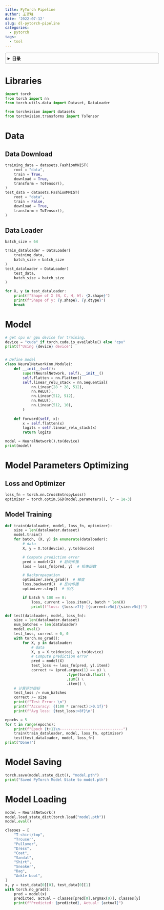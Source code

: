 ```yaml
---
title: PyTorch Pipeline
author: 王哲峰
date: '2022-07-12'
slug: dl-pytorch-pipeline
categories:
  - pytorch
tags:
  - tool
---
```


<style>
details {
    border: 1px solid #aaa;
    border-radius: 4px;
    padding: .5em .5em 0;
}
summary {
    font-weight: bold;
    margin: -.5em -.5em 0;
    padding: .5em;
}
details[open] {
    padding: .5em;
}
details[open] summary {
    border-bottom: 1px solid #aaa;
    margin-bottom: .5em;
}
img {
    pointer-events: none;
}
</style>

<details><summary>目录</summary><p>

- [Libraries](#libraries)
- [Data](#data)
  - [Data Download](#data-download)
  - [Data Loader](#data-loader)
- [Model](#model)
- [Model Parameters Optimizing](#model-parameters-optimizing)
  - [Loss and Optimizer](#loss-and-optimizer)
  - [Model Training](#model-training)
- [Model Saving](#model-saving)
- [Model Loading](#model-loading)
</p></details><p></p>

# Libraries

```python
import torch
from torch import nn
from torch.utils.data import Dataset, DataLoader

from torchvision import datasets
from torchvision.transforms import ToTensor
```

# Data

## Data Download

```python
training_data = datasets.FashionMNIST(
    root = "data",
    train = True,
    download = True,
    transform = ToTensor(),
)
test_data = datasets.FashionMNIST(
    root = "data",
    train = False,
    download = True,
    transform = ToTensor(),
)
```

## Data Loader

```python
batch_size = 64

train_dataloader = DataLoader(
    training_data, 
    batch_size = batch_size
)
test_dataloader = DataLoader(
    test_data, 
    batch_size = batch_size
)

for X, y in test_dataloader:
    print(f"Shape of X [N, C, H, W]: {X.shape}")
    print(f"Shape of y: {y.shape}, {y.dtype}")
    break
```

# Model

```python
# get cpu or gpu device for training.
device = "cuda" if torch.cuda.is_available() else "cpu"
print(f"Using {device} device")


# Define model
class NeuralNetwork(nn.Module):
    def __init__(self):
        super(NeuralNetwork, self).__init__()
        self.flatten = nn.Flatten()
        self.linear_relu_stack = nn.Sequential(
            nn.Linear(28 * 28, 512),
            nn.ReLU(),
            nn.Linear(512, 512),
            nn.ReLU(),
            nn.Linear(512, 10),
        )
    
    def forward(self, x):
        x = self.flatten(x)
        logits = self.linear_relu_stack(x)
        return logits

model = NeuralNetwork().to(device)
print(model)
```

# Model Parameters Optimizing

## Loss and Optimizer

```python
loss_fn = torch.nn.CrossEntropyLoss()
optimizer = torch.optim.SGD(model.parameters(), lr = 1e-3)
```

## Model Training

```python
def train(dataloader, model, loss_fn, optimizer):
    size = len(dataloader.dataset)
    model.train()
    for batch, (X, y) in enumerate(dataloader):
        # data
        X, y = X.to(devcie), y.to(device)

        # Compute prediction error
        pred = model(X)  # 前向传播
        loss = loss_fn(pred, y)  # 损失函数

        # Backpropagation
        optimizer.zero_grad()  # 梯度
        loss.backward()  # 反向传播
        optimizer.step()  # 优化

        if batch % 100 == 0:
            loss, current = loss.item(), batch * len(X)
            print(f"loss: {loss:>7f} [{current:>5d}/{size:>5d}]")
```

```python
def test(dataloader, model, loss_fn):
    size = len(dataloader.dataset)
    num_batches = len(dataloader)
    model.eval()    
    test_loss, correct = 0, 0
    with torch.no_grad():
        for X, y in dataloader:
            # data
            X, y = X.to(device), y.to(device)
            # Compute prediction error
            pred = model(X)
            test_loss += loss_fn(pred, y).item()
            correct += (pred.argmax(1) == y) \
                            .type(torch.float) \
                            .sum() \
                            .item() \
    # 计算评价指标
    test_loss /= num_batches
    correct /= size
    print(f"Test Error: \n")
    print(f"Accuracy: {(100 * correct):>0.1f}")
    print(f"Avg loss: {test_loss:>8f}\n")
```

```py
epochs = 5
for t in range(epochs):
    print(f"Epoch {t+1}\n-----------------------------")
    train(train_dataloader, model, loss_fn, optimizer)
    test(test_dataloader, model, loss_fn)
print("Done!")
```

# Model Saving

```python
torch.save(model.state_dict(), "model.pth")
print("Saved PyTorch Model State to model.pth")
```

# Model Loading

```python
model = NeuralNetwork()
model.load_state_dict(torch.load("model.pth"))
model.eval()
```

```python
classes = [
    "T-shirt/top",
    "Trouser",
    "Pullover",
    "Dress",
    "Coat",
    "Sandal",
    "Shirt",
    "Sneaker",
    "Bag",
    "Ankle boot",
]
x, y = test_data[0][0], test_data[0][1]
with torch.no_grad():
    pred = model(x)
    predicted, actual = classes[pred[0].argmax(0)], classes[y]
    print(f"Predicted: {predicted}, Actual: {actual}")
```

